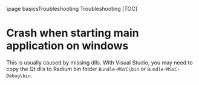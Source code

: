 \page basicsTroubleshooting Troubleshooting
[TOC]

# Crash when starting main application on windows

This is usually caused by missing dlls.
With Visual Studio, you may need to copy the Qt dlls to Radium bin folder `Bundle-MSVC\bin` or `Bundle-MSVC-Debug\bin`.
